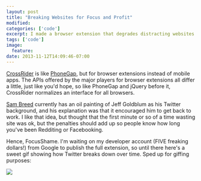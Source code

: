 ```yaml
---
layout: post
title: "Breaking Websites for Focus and Profit"
modified:
categories: ['code']
excerpt: I made a browser extension that degrades distracting websites the longer you're on them.
tags: ['code']
image:
  feature:
date: 2013-11-12T14:09:46-07:00
---
```


[CrossRider](http://crossrider.com/developers) is like [PhoneGap](http://phonegap.com/), but for browser extensions instead of mobile apps. The APIs offered by the major players for browser extensions all differ a little, just like you'd hope, so like PhoneGap and jQuery before it, CrossRider normalizes an interface for all browsers.

[Sam Breed](https://twitter.com/sambreed) currently has an oil painting of Jeff Goldblum as his Twitter background, and his explanation was that it encouraged him to get back to work. I like that idea, but thought that the first minute or so of a time wasting site was ok, but the penalties should add up so people know how long you've been Redditing or Facebooking.

Hence, FocusShame. I'm waiting on my developer account (FIVE freaking dollars!) from Google to publish the full extension, so until there here's a sweet gif showing how Twitter breaks down over time. Sped up for giffing purposes:

![](http://i.imgur.com/wdOm3Ch.gif)
